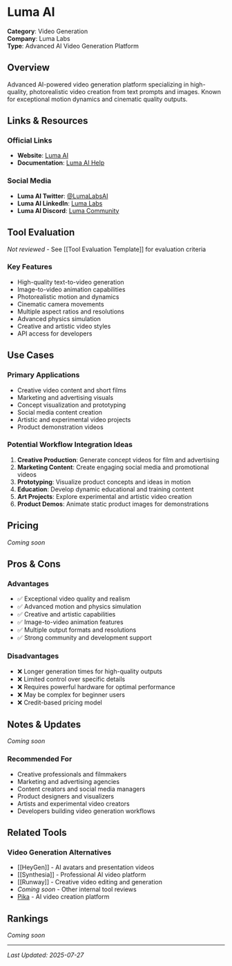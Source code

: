 # Luma AI

**Category**: Video Generation  
**Company**: Luma Labs  
**Type**: Advanced AI Video Generation Platform  

## Overview

Advanced AI-powered video generation platform specializing in high-quality, photorealistic video creation from text prompts and images. Known for exceptional motion dynamics and cinematic quality outputs.

## Links & Resources

### Official Links
- **Website**: [Luma AI](https://lumalabs.ai/)
- **Documentation**: [Luma AI Help](https://help.lumalabs.ai/)

### Social Media
- **Luma AI Twitter**: [@LumaLabsAI](https://twitter.com/LumaLabsAI)
- **Luma AI LinkedIn**: [Luma Labs](https://www.linkedin.com/company/luma-labs/)
- **Luma AI Discord**: [Luma Community](https://discord.gg/luma)

## Tool Evaluation

*Not reviewed* - See [[Tool Evaluation Template]] for evaluation criteria

### Key Features
- High-quality text-to-video generation
- Image-to-video animation capabilities
- Photorealistic motion and dynamics
- Cinematic camera movements
- Multiple aspect ratios and resolutions
- Advanced physics simulation
- Creative and artistic video styles
- API access for developers

## Use Cases

### Primary Applications
- Creative video content and short films
- Marketing and advertising visuals
- Concept visualization and prototyping
- Social media content creation
- Artistic and experimental video projects
- Product demonstration videos

### Potential Workflow Integration Ideas
1. **Creative Production**: Generate concept videos for film and advertising
2. **Marketing Content**: Create engaging social media and promotional videos
3. **Prototyping**: Visualize product concepts and ideas in motion
4. **Education**: Develop dynamic educational and training content
5. **Art Projects**: Explore experimental and artistic video creation
6. **Product Demos**: Animate static product images for demonstrations

## Pricing

*Coming soon*

## Pros & Cons

### Advantages
- ✅ Exceptional video quality and realism
- ✅ Advanced motion and physics simulation
- ✅ Creative and artistic capabilities
- ✅ Image-to-video animation features
- ✅ Multiple output formats and resolutions
- ✅ Strong community and development support

### Disadvantages
- ❌ Longer generation times for high-quality outputs
- ❌ Limited control over specific details
- ❌ Requires powerful hardware for optimal performance
- ❌ May be complex for beginner users
- ❌ Credit-based pricing model

## Notes & Updates

*Coming soon*

### Recommended For
- Creative professionals and filmmakers
- Marketing and advertising agencies
- Content creators and social media managers
- Product designers and visualizers
- Artists and experimental video creators
- Developers building video generation workflows

## Related Tools

### Video Generation Alternatives
- [[HeyGen]] - AI avatars and presentation videos
- [[Synthesia]] - Professional AI video platform
- [[Runway]] - Creative video editing and generation
- *Coming soon* - Other internal tool reviews
- [Pika](https://pika.art) - AI video creation platform

## Rankings

*Coming soon*

---

*Last Updated: 2025-07-27*
